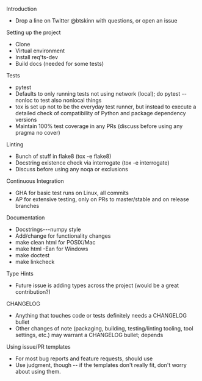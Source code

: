 Introduction

- Drop a line on Twitter @btskinn with questions,
  or open an issue


Setting up the project

- Clone
- Virtual environment
- Install req'ts-dev
- Build docs (needed for some tests)

Tests

- pytest
- Defaults to only running tests not using network (local);
  do pytest --nonloc to test also  nonlocal things
- tox is set up not to be the everyday test runner,
  but instead to execute a detailed check of compatibility
  of Python and package dependency versions
- Maintain 100% test coverage in any PRs
  (discuss before using any pragma no cover)

Linting

- Bunch of stuff in flake8 (tox -e flake8)
- Docstring existence check via interrogate
  (tox -e interrogate)
- Discuss before using any noqa or exclusions


Continuous Integration

- GHA for basic test runs on Linux, all commits
- AP for extensive testing, only on PRs to master/stable
  and on release branches


Documentation

- Docstrings---numpy style
- Add/change for functionality changes
- make clean html for POSIX/Mac
- make html -Ean for Windows
- make doctest
- make linkcheck


Type Hints

- Future issue is adding types across the project
  (would be a great contribution?)

CHANGELOG

- Anything that touches code or tests definitely
  needs a CHANGELOG bullet
- Other changes of note (packaging, building, testing/linting
  tooling, tool settings, etc.) may warrant a CHANGELOG bullet;
  depends

Using issue/PR templates

- For most bug reports and feature requests,
  should use
- Use judgment, though -- if the templates don't
  really fit, don't worry about using them.

